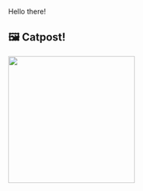 Hello there!



## 🖼️ Catpost!

<sub>
    <img src="https://cdn2.thecatapi.com/images/MTg0NzE0MQ.jpg" height="256">
</sub>

